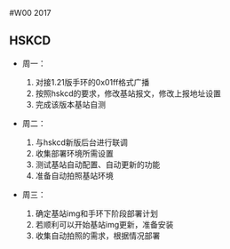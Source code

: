 #W00 2017

## HSKCD

- 周一： 
	1. 对接1.21版手环的0x01ff格式广播
	2. 按照hskcd的要求，修改基站报文，修改上报地址设置
	3. 完成该版本基站自测

- 周二：
	1. 与hskcd新版后台进行联调
	2. 收集部署环境所需设置
	3. 测试基站自动配置、自动更新的功能
	4. 准备自动拍照基站环境

- 周三：
	1. 确定基站img和手环下阶段部署计划
	2. 若顺利可以开始基站img更新，准备安装
	3. 收集自动拍照的需求，根据情况部署


